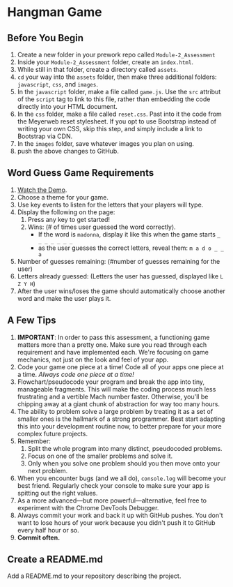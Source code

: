 # Hangman Game

## Before You Begin
1. Create a new folder in your prework repo called `Module-2_Assessment`
1. Inside your `Module-2_Assessment` folder, create an `index.html`.
1. While still in that folder, create a directory called `assets`.
1. `cd` your way into the `assets` folder, then make three additional folders: `javascript`, `css`, and `images`. 
1. In the `javascript` folder, make a file called `game.js`. Use the `src` attribut of the `script` tag to link to this file, rather than embedding the code directly into your HTML document. 
1. In the `css` folder, make a file called `reset.css`. Past into it the code from the Meyerweb reset stylesheet. If you opt to use Bootstrap instead of writing your own CSS, skip this step, and simply include a link to Bootstrap via CDN. 
1. In the `images` folder, save whatever images you plan on using. 
1. push the above changes to GitHub. 

## Word Guess Game Requirements
1. [Watch the Demo](https://www.youtube.com/watch?v=W-IJcC4tYFI&feature=youtu.be).
1. Choose a theme for your game. 
1. Use key events to listen for the letters that your players will type. 
1. Display the following on the page:
    1. Press any key to get started!
    1. Wins: (# of times user guessed the word correctly).
        * If the word is `madonna`, display it like this when the game starts `_ _ _ _ _ _ _ `
        * as the user guesses the correct letters, reveal them: `m a d o _ _ a `
1. Number of guesses remaining: (#number of guesses remaining for the user)
1. Letters already guessed: (Letters the user has guessed, displayed like `L Z Y H`)
1. After the user wins/loses the game should automatically choose another word and make the user plays it. 

## A Few Tips
1. **IMPORTANT**: In order to pass this assessment, a functioning game matters more than a pretty one. Make sure you read through each requirement and have implemented each. We're focusing on game mechanics, not just on the look and feel of your app. 
1. Code your game one piece at a time! Code all of your apps one piece at a time. *Always code one piece at a time!*
1. Flowchart/pseudocode your program and break the app into tiny, manageable fragments. This will make the coding process much less frustrating and a vertible Mach number faster. Otherwise, you'll be chipping away at a giant chunk of abstraction for way too many hours. 
1. The ability to problem solve a large problem by treating it as a set of smaller ones is the hallmark of a strong programmer. Best start adapting this into your development routine now, to better prepare for your more complex future projects.
1. Remember:
    1. Split the whole program into many distinct, pseudocoded problems.
    1. Focus on one of the smaller problems and solve it.
    1. Only when you solve one problem should you then move onto your next problem.
1. When you encounter bugs (and we all do), `console.log` will become your best friend. Regularly check your console to make sure your app is spitting out the right values.
1. As a more advanced—but more powerful—alternative, feel free to experiment with the Chrome DevTools Debugger.
1. Always commit your work and back it up with GitHub pushes. You don't want to lose hours of your work because you didn't push it to GitHub every half hour or so.
1. **Commit often.**

## Create a README.md
Add a README.md to your repository describing the project.
